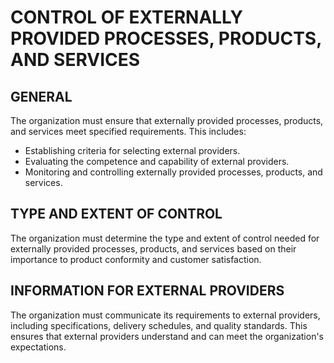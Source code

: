 # CONTROL OF EXTERNALLY PROVIDED PROCESSES, PRODUCTS, AND SERVICES

## GENERAL

The organization must ensure that externally provided processes, products, and services meet specified requirements. This includes:

   * Establishing criteria for selecting external providers.
   * Evaluating the competence and capability of external providers.
   * Monitoring and controlling externally provided processes, products, and services.

## TYPE AND EXTENT OF CONTROL

The organization must determine the type and extent of control needed for externally provided processes, products, and services based on their importance to product conformity and customer satisfaction.

## INFORMATION FOR EXTERNAL PROVIDERS

The organization must communicate its requirements to external providers, including specifications, delivery schedules, and quality standards. This ensures that external providers understand and can meet the organization's expectations.
